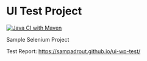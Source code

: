 # UI Test Project
[![Java CI with Maven](https://github.com/sampadrout/ui-wp-test/actions/workflows/main.yml/badge.svg)](https://github.com/sampadrout/ui-wp-test/actions/workflows/main.yml)

Sample Selenium Project

Test Report: https://sampadrout.github.io/ui-wp-test/
